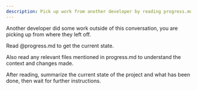 ```yaml
---
description: Pick up work from another developer by reading progress.md and understanding the current state
---
```


Another developer did some work outside of this conversation, you are picking up from where they left off.

Read @progress.md to get the current state.

Also read any relevant files mentioned in progress.md to understand the context and changes made.

After reading, summarize the current state of the project and what has been done, then wait for further instructions.
